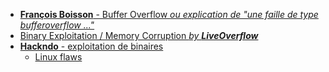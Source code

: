- [**François Boisson**  -  Buffer Overflow _ou explication de "une faille de type bufferoverflow ..."_](https://youtu.be/u-OZQkv2ebw)
- [Binary Exploitation / Memory Corruption _by **LiveOverflow**_](https://www.youtube.com/playlist?list=PLhixgUqwRTjxglIswKp9mpkfPNfHkzyeN)
- [**Hackndo** - exploitation de binaires](https://www.youtube.com/watch?v=V7Gdc32XRhA&list=PL8mmTTrIt_anpC5jd8bCwTB5nLX7GFloq)
	+ [Linux flaws](https://beta.hackndo.com/archives/#linux)
